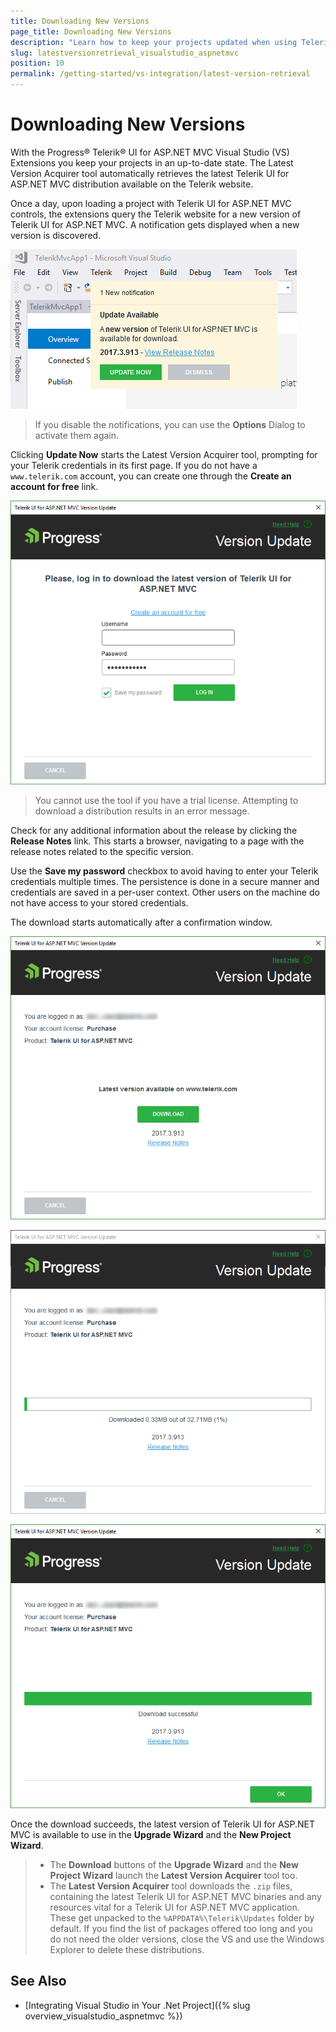 ```yaml
---
title: Downloading New Versions
page_title: Downloading New Versions
description: "Learn how to keep your projects updated when using Telerik UI for ASP.NET MVC."
slug: latestversionretrieval_visualstudio_aspnetmvc
position: 10
permalink: /getting-started/vs-integration/latest-version-retrieval
---
```


# Downloading New Versions

With the Progress&reg; Telerik&reg; UI for ASP.NET MVC Visual Studio (VS) Extensions you keep your projects in an up-to-date state. The Latest Version Acquirer tool automatically retrieves the latest Telerik UI for ASP.NET MVC distribution available on the Telerik website.

Once a day, upon loading a project with Telerik UI for ASP.NET MVC controls, the extensions query the Telerik website for a new version of Telerik UI for ASP.NET MVC. A notification gets displayed when a new version is discovered.

![A displayed notification upon locating a new Telerik UI for ASP.NET MVC version](../../getting-started-mvc/vs-integration/images/notification.png)

> If you disable the notifications, you can use the **Options** Dialog to activate them again.

Clicking **Update Now** starts the Latest Version Acquirer tool, prompting for your Telerik credentials in its first page. If you do not have a `www.telerik.com` account, you can create one through the **Create an account for free** link.

![The Get the Latest Version dialog](../../getting-started-mvc/vs-integration/images/lva1.png)

> You cannot use the tool if you have a trial license. Attempting to download a distribution results in an error message.

Check for any additional information about the release by clicking the **Release Notes** link. This starts a browser, navigating to a page with the release notes related to the specific version.

Use the **Save my password** checkbox to avoid having to enter your Telerik credentials multiple times. The persistence is done in a secure manner and credentials are saved in a per-user context. Other users on the machine do not have access to your stored credentials.

The download starts automatically after a confirmation window.

![The dialog indicating the download progress, getting the latest version](../../getting-started-mvc/vs-integration/images/lva2.png)

![The dialog indicating the download progress, getting the latest version](../../getting-started-mvc/vs-integration/images/lva3.png)

![The dialog indicating the download progress, getting the latest version](../../getting-started-mvc/vs-integration/images/lva4.png)

Once the download succeeds, the latest version of Telerik UI for ASP.NET MVC is available to use in the **Upgrade Wizard** and the **New Project Wizard**.

> * The **Download** buttons of the **Upgrade Wizard** and the **New Project Wizard** launch the **Latest Version Acquirer** tool too.
> * The **Latest Version Acquirer** tool downloads the `.zip` files, containing the latest Telerik UI for ASP.NET MVC binaries and any resources vital for a Telerik UI for ASP.NET MVC application. These get unpacked to the `%APPDATA%\Telerik\Updates` folder by default. If you find the list of packages offered too long and you do not need the older versions, close the VS and use the Windows Explorer to delete these distributions.

## See Also

* [Integrating Visual Studio in Your .Net Project]({% slug overview_visualstudio_aspnetmvc %})
